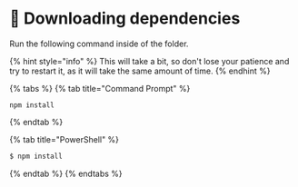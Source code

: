 # 💾 Downloading dependencies

Run the following command inside of the folder.

{% hint style="info" %}
This will take a bit, so don't lose your patience and try to restart it, as it will take the same amount of time.
{% endhint %}

{% tabs %}
{% tab title="Command Prompt" %}
```
npm install
```
{% endtab %}

{% tab title="PowerShell" %}
```powershell
$ npm install
```
{% endtab %}
{% endtabs %}
